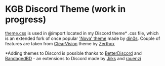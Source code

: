 # KGB Discord Theme (work in progress)

[theme.css](/theme.css) is used in @import located in my Discord theme* .css file, which is an extended fork of once popular ['Nova' theme](https://github.com/din0s/discord-theme/) made by [din0s](https://github.com/din0s/). Couple of features are taken from [ClearVision](https://github.com/Zerthox/ClearVision/) theme by [Zerthox](https://gitlab.com/Zerthox/)

*Adding themes to Discord is possible thanks to [BetterDiscord](https://betterdiscord.net/) and [BandagedBD](https://rauenzi.github.io/BetterDiscordApp/) - an extensions to Discord made by [Jiiks](https://github.com/Jiiks/) and [rauenzi](https://github.com/rauenzi/)
